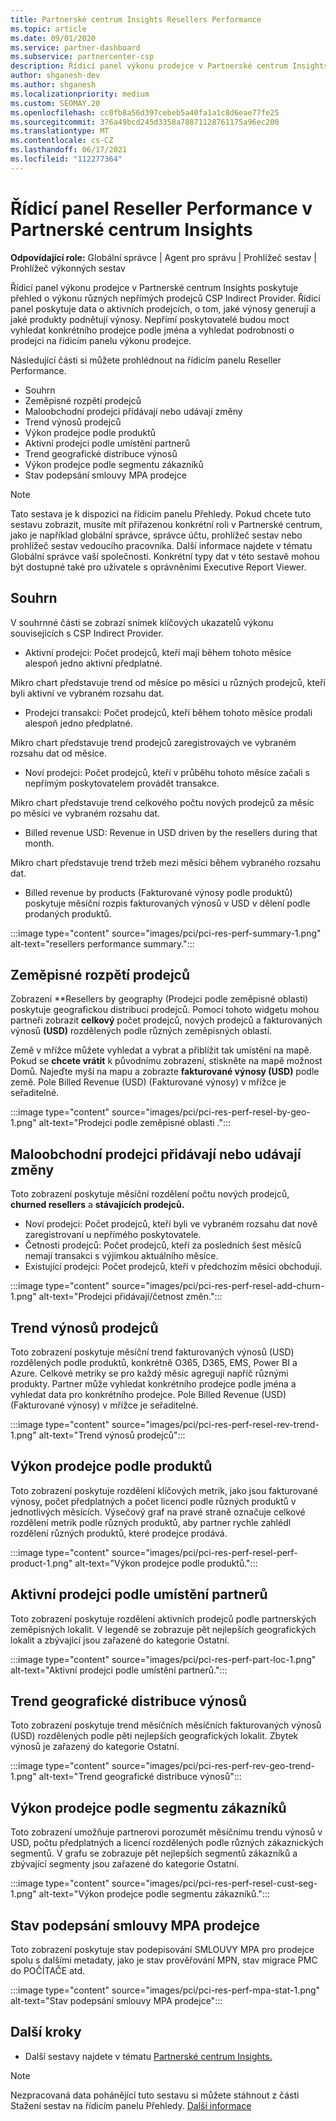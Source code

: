 ```yaml
---
title: Partnerské centrum Insights Resellers Performance
ms.topic: article
ms.date: 09/01/2020
ms.service: partner-dashboard
ms.subservice: partnercenter-csp
description: Řídicí panel výkonu prodejce v Partnerské centrum Insights poskytuje přehled o výkonu různých nepřímých prodejců CSP Indirect Provider.
author: shganesh-dev
ms.author: shganesh
ms.localizationpriority: medium
ms.custom: SEOMAY.20
ms.openlocfilehash: cc0fb8a56d397cebeb5a40fa1a1c8d6eae77fe25
ms.sourcegitcommit: 376a49bcd245d3358a78871128761175a96ec200
ms.translationtype: MT
ms.contentlocale: cs-CZ
ms.lasthandoff: 06/17/2021
ms.locfileid: "112277364"
---
```

# <a name="reseller-performance-dashboard-in-partner-center-insights"></a>Řídicí panel Reseller Performance v Partnerské centrum Insights

**Odpovídající role:** Globální správce | Agent pro správu | Prohlížeč sestav | Prohlížeč výkonných sestav

Řídicí panel výkonu prodejce v Partnerské centrum Insights poskytuje přehled o výkonu různých nepřímých prodejců CSP Indirect Provider. Řídicí panel poskytuje data o aktivních prodejcích, o tom, jaké výnosy generují a jaké produkty podnětují výnosy. Nepřímí poskytovatelé budou moct vyhledat konkrétního prodejce podle jména a vyhledat podrobnosti o prodejci na řídicím panelu výkonu prodejce.

Následující části si můžete prohlédnout na řídicím panelu Reseller Performance.

- Souhrn
- Zeměpisné rozpětí prodejců
- Maloobchodní prodejci přidávají nebo udávají změny 
- Trend výnosů prodejců 
- Výkon prodejce podle produktů
- Aktivní prodejci podle umístění partnerů
- Trend geografické distribuce výnosů
- Výkon prodejce podle segmentu zákazníků
- Stav podepsání smlouvy MPA prodejce

 > [!NOTE]
 > Tato sestava je k dispozici na řídicím panelu Přehledy. Pokud chcete tuto sestavu zobrazit, musíte mít přiřazenou konkrétní roli v Partnerské centrum, jako je například globální správce, správce účtu, prohlížeč sestav nebo prohlížeč sestav vedoucího pracovníka. Další informace najdete v tématu Globální správce vaší společnosti. Konkrétní typy dat v této sestavě mohou být dostupné také pro uživatele s oprávněními Executive Report Viewer.

## <a name="summary"></a>Souhrn

V souhrnné části se zobrazí snímek klíčových ukazatelů výkonu souvisejících s CSP Indirect Provider.

- Aktivní prodejci: Počet prodejců, kteří mají během tohoto měsíce alespoň jedno aktivní předplatné.

Mikro chart představuje trend od měsíce po měsíci u různých prodejců, kteří byli aktivní ve vybraném rozsahu dat.

- Prodejci transakcí: Počet prodejců, kteří během tohoto měsíce prodali alespoň jedno předplatné. 

Mikro chart představuje trend prodejců zaregistrovaých ve vybraném rozsahu dat od měsíce.

- Noví prodejci: Počet prodejců, kteří v průběhu tohoto měsíce začali s nepřímým poskytovatelem provádět transakce. 

Mikro chart představuje trend celkového počtu nových prodejců za měsíc po měsíci ve vybraném rozsahu dat.

- Billed revenue USD: Revenue in USD driven by the resellers during that month. 

Mikro chart představuje trend tržeb mezi měsíci během vybraného rozsahu dat.

- Billed revenue by products (Fakturované výnosy podle produktů) poskytuje měsíční rozpis fakturovaných výnosů v USD v dělení podle prodaných produktů. 

:::image type="content" source="images/pci/pci-res-perf-summary-1.png" alt-text="resellers performance summary.":::

## <a name="geographical-spread-of-resellers"></a>Zeměpisné rozpětí prodejců

Zobrazení **Resellers by geography (Prodejci podle zeměpisné oblasti) poskytuje geografickou distribuci prodejců. Pomocí tohoto widgetu mohou partneři zobrazit **celkový** počet prodejců, nových prodejců a fakturovaných výnosů **(USD)** rozdělených podle různých zeměpisných oblastí.

Země v mřížce můžete vyhledat a vybrat a přiblížit tak umístění na mapě. Pokud se **chcete vrátit** k původnímu zobrazení, stiskněte na mapě možnost Domů. Najeďte myší na mapu a zobrazte **fakturované výnosy (USD)** podle země. Pole Billed Revenue (USD) (Fakturované výnosy) v mřížce je seřaditelné.

:::image type="content" source="images/pci/pci-res-perf-resel-by-geo-1.png" alt-text="Prodejci podle zeměpisné oblasti .":::

## <a name="resellers-addchurns"></a>Maloobchodní prodejci přidávají nebo udávají změny

Toto zobrazení poskytuje měsíční rozdělení počtu nových prodejců, **churned resellers** a **stávajících prodejců.** 

- Noví prodejci: Počet prodejců, kteří byli ve vybraném rozsahu dat nově zaregistrovaní u nepřímého poskytovatele.
- Četnosti prodejců: Počet prodejců, kteří za posledních šest měsíců nemají transakci s výjimkou aktuálního měsíce.
- Existující prodejci: Počet prodejců, kteří v předchozím měsíci obchodují.

:::image type="content" source="images/pci/pci-res-perf-resel-add-churn-1.png" alt-text="Prodejci přidávají/četnost změn.":::

## <a name="resellers-revenue-trend"></a>Trend výnosů prodejců 

Toto zobrazení poskytuje měsíční trend fakturovaných výnosů (USD) rozdělených podle produktů, konkrétně O365, D365, EMS, Power BI a Azure. Celkové metriky se pro každý měsíc agregují napříč různými produkty. Partner může vyhledat konkrétního prodejce podle jména a vyhledat data pro konkrétního prodejce. Pole Billed Revenue (USD) (Fakturované výnosy) v mřížce je seřaditelné.

:::image type="content" source="images/pci/pci-res-perf-resel-rev-trend-1.png" alt-text="Trend výnosů prodejců":::

## <a name="reseller-performance-by-products"></a>Výkon prodejce podle produktů

Toto zobrazení poskytuje rozdělení klíčových metrik, jako jsou fakturované výnosy, počet předplatných a počet licencí podle různých produktů v jednotlivých měsících. Výsečový graf na pravé straně označuje celkové rozdělení metrik podle různých produktů, aby partner rychle zahlédl rozdělení různých produktů, které prodejce prodává.

:::image type="content" source="images/pci/pci-res-perf-resel-perf-product-1.png" alt-text="Výkon prodejce podle produktů.":::

## <a name="active-resellers-by-partner-locations"></a>Aktivní prodejci podle umístění partnerů

Toto zobrazení poskytuje rozdělení aktivních prodejců podle partnerských zeměpisných lokalit. V legendě se zobrazuje pět nejlepších geografických lokalit a zbývající jsou zařazené do kategorie Ostatní.

:::image type="content" source="images/pci/pci-res-perf-part-loc-1.png" alt-text="Aktivní prodejci podle umístění partnerů.":::

## <a name="revenue-geo-distribution-trend"></a>Trend geografické distribuce výnosů

Toto zobrazení poskytuje trend měsíčních měsíčních fakturovaných výnosů (USD) rozdělených podle pěti nejlepších geografických lokalit.  Zbytek výnosů je zařazený do kategorie Ostatní.

:::image type="content" source="images/pci/pci-res-perf-rev-geo-trend-1.png" alt-text="Trend geografické distribuce výnosů":::

## <a name="reseller-performance-by-customer-segment"></a>Výkon prodejce podle segmentu zákazníků

Toto zobrazení umožňuje partnerovi porozumět měsíčnímu trendu výnosů v USD, počtu předplatných a licencí rozdělených podle různých zákaznických segmentů. V grafu se zobrazuje pět nejlepších segmentů zákazníků a zbývající segmenty jsou zařazené do kategorie Ostatní.

:::image type="content" source="images/pci/pci-res-perf-resel-cust-seg-1.png" alt-text="Výkon prodejce podle segmentu zákazníků.":::

## <a name="reseller-mpa-signing-status"></a>Stav podepsání smlouvy MPA prodejce

Toto zobrazení poskytuje stav podepisování SMLOUVY MPA pro prodejce spolu s dalšími metadaty, jako je stav prověřování MPN, stav migrace PMC do POČÍTAČE atd.

:::image type="content" source="images/pci/pci-res-perf-mpa-stat-1.png" alt-text="Stav podepsání smlouvy MPA prodejce":::

## <a name="next-steps"></a>Další kroky

- Další sestavy najdete v tématu [Partnerské centrum Insights.](partner-center-insights.md)

>[!NOTE] 
> Nezpracovaná data pohánějící tuto sestavu si můžete stáhnout z části Stažení sestav na řídicím panelu Přehledy. [Další informace](pci-download-reports.md) 
